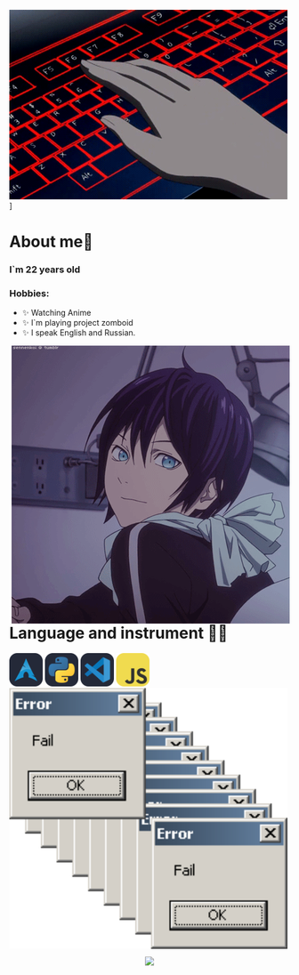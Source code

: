 ![Header](https://github.com/kreofox/kreofox/blob/main/assets/3oEu.gif)]

# About me💬
### **I`m 22 years old** 
### **Hobbies:**
- ✨ Watching Anime
- ✨ I`m playing project zomboid
- ✨ I speak English and Russian. 
<img hight="400" width="500" alt="GIF" align="right" src='https://github.com/kreofox/kreofox/blob/main/assets/13626.gif' > 

# Language and instrument 🧑‍💻
<p align='left'>
  <img src = 'https://github.com/kreofox/kreofox/blob/main/assets/icons/Arch-Dark.svg' title = 'Arch-Linux' higth= '60' width = '60'>
  <img src = 'https://github.com/kreofox/kreofox/blob/main/assets/icons/Python-Dark.svg' title = 'Python' higth= '60' width = '60'>
  <img src = 'https://github.com/kreofox/kreofox/blob/main/assets/icons/VSCode-Dark.svg' title = 'VS' higth= '60' width = '60'>
  <img src = 'https://github.com/kreofox/kreofox/blob/main/assets/icons/JavaScript.svg' title = 'JS' higth= '60' width = '60'>
<img hight="400" width="500" alt="GIF" align="center" src='https://github.com/kreofox/kreofox/blob/main/assets/y7.gif' > 

<p align="center" >  
  <a href="https://github.com/anuraghazra/github-readme-stats"> 
<img  src="https://github-readme-stats.vercel.app/api?username=kreofox&&show_icons=true&theme=radical"/>